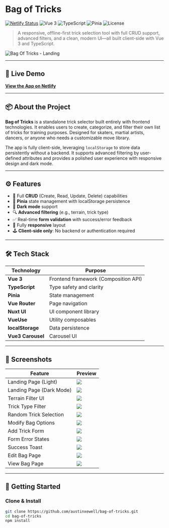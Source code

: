 # Bag of Tricks

[![Netlify Status](https://api.netlify.com/api/v1/badges/1cbe50d2-52ae-4b88-9c5f-9ff2d5a1f1e4/deploy-status)](https://app.netlify.com/sites/profound-stardust-16a045/deploys)
![Vue 3](https://img.shields.io/badge/Vue-3.x-42b883?style=flat-square&logo=vue.js&logoColor=white)
![TypeScript](https://img.shields.io/badge/TypeScript-Strict-blue?style=flat-square&logo=typescript)
![Pinia](https://img.shields.io/badge/State-Pinia-yellow?style=flat-square&logo=pinia)
![License](https://img.shields.io/github/license/austinxewell/bag-of-tricks?style=flat-square)

> A responsive, offline-first trick selection tool with full CRUD support, advanced filters, and a clean, modern UI—all built client-side with Vue 3 and TypeScript.

![Bag Of Tricks - Landing](https://i.postimg.cc/HL7Lvkvb/bot-landing-light.png)

---

## 🔗 Live Demo

**[View the App on Netlify](https://profound-stardust-16a045.netlify.app/)**

---

## 📦 About the Project

**Bag of Tricks** is a standalone trick selector built entirely with frontend technologies. It enables users to create, categorize, and filter their own list of tricks for training purposes. Designed for skaters, martial artists, dancers, or anyone who needs a customizable move library.

The app is fully client-side, leveraging `localStorage` to store data persistently without a backend. It supports advanced filtering by user-defined attributes and provides a polished user experience with responsive design and dark mode.

---

## ⚙️ Features

- 📝 Full **CRUD** (Create, Read, Update, Delete) capabilities
- 🧠 **Pinia** state management with localStorage persistence
- 🌙 **Dark mode** support
- 🔍 **Advanced filtering** (e.g., terrain, trick type)
- ✅ Real-time **form validation** with success/error feedback
- 📱 Fully **responsive** layout
- 🕹️ **Client-side only**: No backend or authentication required

---

## 🛠 Tech Stack

| Technology         | Purpose                         |
|--------------------|----------------------------------|
| **Vue 3**          | Frontend framework (Composition API) |
| **TypeScript**     | Type safety and clarity          |
| **Pinia**          | State management                 |
| **Vue Router**     | Page navigation                  |
| **Nuxt UI**        | UI component library             |
| **VueUse**         | Utility composables              |
| **localStorage**   | Data persistence                 |
| **Vue3 Carousel**  | Carousel UI                      |

---

## 📸 Screenshots

| Feature | Preview |
|--------|---------|
| Landing Page (Light) | ![](https://i.postimg.cc/HL7Lvkvb/bot-landing-light.png) |
| Landing Page (Dark Mode) | ![](https://i.postimg.cc/DwNZcX62/bot-landing-dark.png) |
| Terrain Filter UI | ![](https://i.postimg.cc/X7QXphyB/bot-terrain-filter.png) |
| Trick Type Filter | ![](https://i.postimg.cc/fRyyXKx2/bot-trick-type-filter.png) |
| Random Trick Selection | ![](https://i.postimg.cc/dtqLQvDK/bot-trick-selection.png) |
| Modify Bag Options | ![](https://i.postimg.cc/ryGDLzVJ/bot-modify-bag.png) |
| Add Trick Form | ![](https://i.postimg.cc/QCqCgY4P/bot-add-trick.png) |
| Form Error States | ![](https://i.postimg.cc/ydckx8F7/bot-trick-error-state.png) |
| Success Toast | ![](https://i.postimg.cc/R033rRh6/bot-success-toast.png) |
| Edit Bag Page | ![](https://i.postimg.cc/vmp4GVxP/bot-edit-bag.png) |
| View Bag Page | ![](https://i.postimg.cc/x8QqzVRM/bot-view-bag.png) |

---

## 🚀 Getting Started

### Clone & Install

```bash
git clone https://github.com/austinxewell/bag-of-tricks.git
cd bag-of-tricks
npm install
